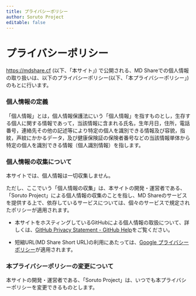 ```yaml
---
title: プライバシーポリシー
author: Soruto Project
editable: false
---
```


# プライバシーポリシー
https://mdshare.cf (以下、「本サイト」) で公開される、MD Shareでの個人情報の取り扱いは、以下のプライバシーポリシー(以下、「本プライバシーポリシー」)のもとに行います。

### 個人情報の定義
「個人情報」とは，個人情報保護法にいう「個人情報」を指すものとし，生存する個人に関する情報であって，当該情報に含まれる氏名，生年月日，住所，電話番号，連絡先その他の記述等により特定の個人を識別できる情報及び容貌，指紋，声紋にかかるデータ，及び健康保険証の保険者番号などの当該情報単体から特定の個人を識別できる情報（個人識別情報）を指します。

### 個人情報の収集について
本サイトでは、個人情報は一切収集しません。

ただし、ここでいう「個人情報の収集」は、本サイトの開発・運営者である、「Soruto Project」による個人情報の収集のことを指し、MD Shareのサービスを提供する上で、依存しているサービスについては、個々のサービスで規定されたポリシーが適用されます。

* 本サイトをホスティングしているGitHubによる個人情報の取扱について、詳しくは、[GitHub Privacy Statement - GitHub Help](https://help.github.com/en/articles/github-privacy-statement)をご覧ください。

* 短縮URL(MD Share Short URL)の利用にあたっては、[Google プライバシーポリシー](https://policies.google.com/privacy?hl=ja)が適用されます。

### 本プライバシーポリシーの変更について
本サイトの開発・運営者である、「Soruto Project」は、いつでも本プライバシーポリシーを変更できるものとします。